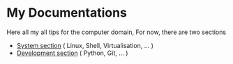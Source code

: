 My Documentations
=================

Here all my all tips for the computer domain, For now, there are two sections

 * [System section](system/index.md) ( Linux, Shell, Virtualisation, ... ) 
 * [Development section](development/index.md) ( Python, Git, ... )
